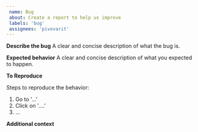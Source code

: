 ```yaml
---		
 name: Bug		
 about: Create a report to help us improve		
 labels: 'bug'		
 assignees: 'pivovarit'		
---
```



<!--
Thanks for reporting your issue. Please share with us the following information, to help us resolve your issue quickly and efficiently.
-->
  
**Describe the bug**
A clear and concise description of what the bug is.

**Expected behavior**
A clear and concise description of what you expected to happen.

**To Reproduce**

Steps to reproduce the behavior:
1. Go to '...'
2. Click on '....'
3. ...

**Additional context**

<!--
Add any other context about the problem here.

Common details that we're often interested in:
- Detailed description of the steps to reproduce your issue
- Logs and stack traces, if available
- Version of libraries that you use
- Version of Java. It is also helpful to mention the JVM parameters
-->
